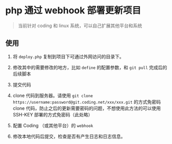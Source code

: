 # php 通过 webhook 部署更新项目

> 当前针对 coding 和 linux 系统，可以自己扩展其他平台和系统

## 使用

1. 将 `deploy.php` 复制到项目下可通过外网访问的目录下。

1. 修改其中的需要修改的地方，比如 `define` 的配置参数，和 `git pull` 完成后的后续脚本

1. 提交代码

1. clone 代码到服务器。请使用 `git clone https://username:password@git.coding.net/xxx/xxx.git` 的方式免密码 clone 代码，防止之后的更新需要密码的问题，不想使用此方法的可以使用 SSH-KEY 部署的方式免密码（此处略）

1. 配置 Coding （或其他平台）的 `webhook`

1. 修改本地代码后提交，检查是否有产生日志和日志信息。
